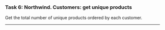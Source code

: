 ### Task 6: Northwind. Customers: get unique products
Get the total number of unique products ordered by each customer.
***
